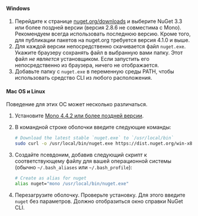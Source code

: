 #### <a name="windows"></a>Windows

1. Перейдите к странице [nuget.org/downloads](https://nuget.org/downloads) и выберите NuGet 3.3 или более поздней версии (версия 2.8.6 не совместима с Mono). Рекомендуем всегда использовать последнюю версию. Кроме того, для публикации пакетов на nuget.org требуется версия 4.1.0 и выше.
1. Для каждой версии непосредственно скачивается файл `nuget.exe`. Укажите браузеру сохранять файл в выбранную вами папку. Этот файл *не является* установщиком. Если запустить его непосредственно из браузера, ничего не отображается.
1. Добавьте папку с `nuget.exe` в переменную среды PATH, чтобы использовать средство CLI из любого расположения.

#### <a name="macoslinux"></a>Mac OS и Linux

Поведение для этих ОС может несколько различаться.

1. Установите [Mono 4.4.2 или более поздней версии](http://www.mono-project.com/docs/getting-started/install/).

1. В командной строке оболочки введите следующие команды:

    ```bash
    # Download the latest stable `nuget.exe` to `/usr/local/bin`
    sudo curl -o /usr/local/bin/nuget.exe https://dist.nuget.org/win-x86-commandline/latest/nuget.exe
    ```

1. Создайте псевдоним, добавив следующий скрипт к соответствующему файлу для вашей операционной системы (обычно `~/.bash_aliases` или `~/.bash_profile`):

    ```bash
    # Create as alias for nuget
    alias nuget="mono /usr/local/bin/nuget.exe"
    ```

1. Перезагрузите оболочку.  Проверьте установку. Для этого введите `nuget` без параметров. Должно отобразиться окно справки NuGet CLI.
